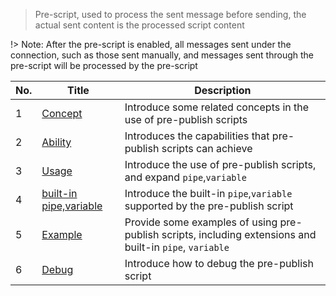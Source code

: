 > Pre-script, used to process the sent message before sending, the actual sent content is the processed script content

!> Note: After the pre-script is enabled, all messages sent under the connection, such as those sent manually, and messages sent through the pre-script will be processed by the pre-script

| No. | Title                                                       | Description                                                                                              |
| --- | ----------------------------------------------------------- | -------------------------------------------------------------------------------------------------------- |
| 1   | [Concept](en/pre-publish-script/concept.md)                 | Introduce some related concepts in the use of pre-publish scripts                                        |
| 2   | [Ability](en/pre-publish-script/ability.md)                 | Introduces the capabilities that pre-publish scripts can achieve                                         |
| 3   | [Usage](en/pre-publish-script/usage.md)                     | Introduce the use of pre-publish scripts, and expand `pipe`,`variable`                                   |
| 4   | [built-in pipe,variable](en/pre-publish-script/built_in.md) | Introduce the built-in `pipe`,`variable` supported by the pre-publish script                             |
| 5   | [Example](en/pre-publish-script/demo.md)                    | Provide some examples of using pre-publish scripts, including extensions and built-in `pipe`, `variable` |
| 6   | [Debug](en/pre-publish-script/debug.md)                     | Introduce how to debug the pre-publish script                                                            |
